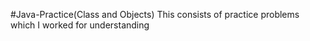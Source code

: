 #Java-Practice(Class and Objects)
This consists of practice problems which I worked for understanding 
